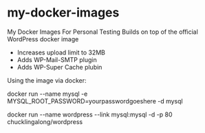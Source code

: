 # my-docker-images
My Docker Images For Personal Testing
Builds on top of the official WordPress docker image
- Increases upload limit to 32MB
- Adds WP-Mail-SMTP plugin
- Adds WP-Super Cache plubin

Using the image via docker:

docker run --name mysql -e MYSQL_ROOT_PASSWORD=yourpasswordgoeshere -d mysql

docker run --name wordpress --link mysql:mysql -d -p 80 chucklingalong/wordpress


